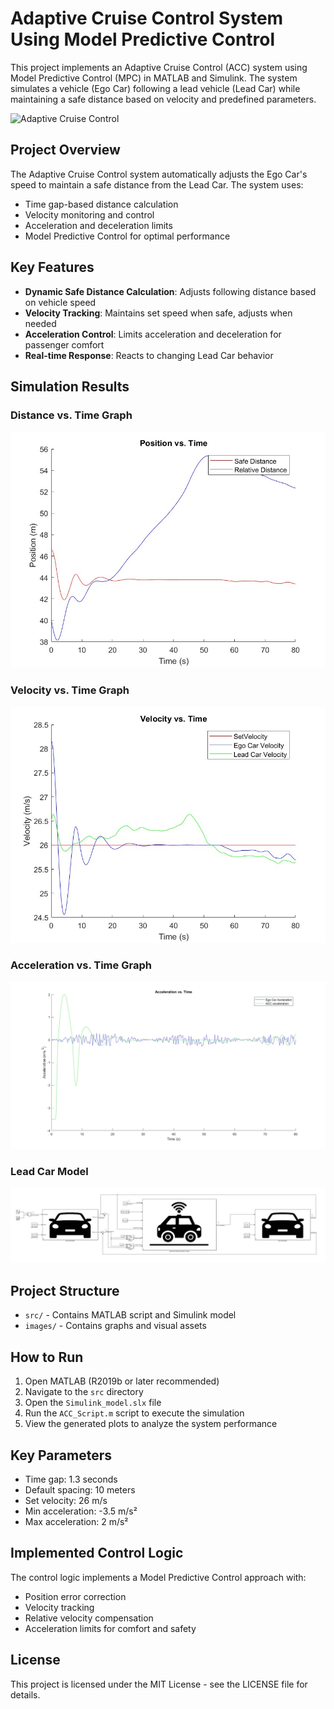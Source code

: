 # Adaptive Cruise Control System Using Model Predictive Control

This project implements an Adaptive Cruise Control (ACC) system using Model Predictive Control (MPC) in MATLAB and Simulink. The system simulates a vehicle (Ego Car) following a lead vehicle (Lead Car) while maintaining a safe distance based on velocity and predefined parameters.

![Adaptive Cruise Control](images/AdobeStock_964843339.png)

## Project Overview

The Adaptive Cruise Control system automatically adjusts the Ego Car's speed to maintain a safe distance from the Lead Car. The system uses:
- Time gap-based distance calculation
- Velocity monitoring and control
- Acceleration and deceleration limits
- Model Predictive Control for optimal performance

## Key Features

- **Dynamic Safe Distance Calculation**: Adjusts following distance based on vehicle speed
- **Velocity Tracking**: Maintains set speed when safe, adjusts when needed
- **Acceleration Control**: Limits acceleration and deceleration for passenger comfort
- **Real-time Response**: Reacts to changing Lead Car behavior

## Simulation Results

### Distance vs. Time Graph
![Distance Time Graph](images/Distance_Time_graph.jpg)

### Velocity vs. Time Graph
![Velocity Time Graph](images/Velocity_Time_Graph.jpg)

### Acceleration vs. Time Graph
![Acceleration Time Graph](images/Acceleration_Time_Graph.jpg)

### Lead Car Model
![Lead Car Model](images/LeadCarModel.jpg)

## Project Structure

- `src/` - Contains MATLAB script and Simulink model
- `images/` - Contains graphs and visual assets

## How to Run

1. Open MATLAB (R2019b or later recommended)
2. Navigate to the `src` directory
3. Open the `Simulink_model.slx` file
4. Run the `ACC_Script.m` script to execute the simulation
5. View the generated plots to analyze the system performance

## Key Parameters

- Time gap: 1.3 seconds
- Default spacing: 10 meters
- Set velocity: 26 m/s
- Min acceleration: -3.5 m/s²
- Max acceleration: 2 m/s²

## Implemented Control Logic

The control logic implements a Model Predictive Control approach with:
- Position error correction
- Velocity tracking
- Relative velocity compensation
- Acceleration limits for comfort and safety

## License

This project is licensed under the MIT License - see the LICENSE file for details.  

